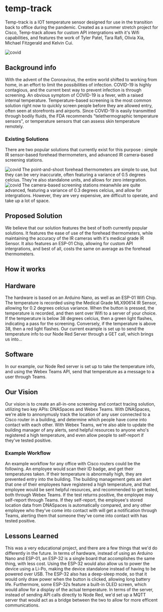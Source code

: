 # temp-track
Temp-track is a IOT temperature sensor designed for use in the transition back to office during the pandemic. Created as a summer stretch project for Cisco, Temp-track allows for custom API intergrations with it's Wifi capabilities, and features the work of Tyler Patel, Tara Rafi, Olivia Xia, Michael Fitzgerald and Kelvin Cui.

<img src="https://i.ibb.co/FbZ2crr/covid.jpg" alt="covid" border="0">

## Background info
With the advent of the Coronavirus, the entire world shifted to working from home, in an effort to limit the possibilities of infection. COVID-19 is highly contagious, and the current best way to prevent infection is through screening. An obvious symptom of COVID-19 is a fever, with a raised internal temperature. Temperature-based screening is the most common solution right now to quickly screen people before they are allowed entry, often seen at storefronts and airports. Since COVID-19 is easily transmitted through bodily fluids, the FDA recommends "telethermographic temperature sensors", or temperature sensors that can assess skin temperature remotely. 

### Existing Solutions
There are two popular solutions that currently exist for this purpose : simple IR sensor-based forehead thermometers, and advanced IR camera-based screening stations.

<img src="https://i5.walmartimages.com/asr/cf1244e1-c9be-4a1f-a942-5abf91fb68e5.a9cd36071ce4695b630caee80f58c265.jpeg?odnHeight=450&odnWidth=450&odnBg=ffffff" alt="covid" border="0">
The point-and-shoot forehead thermometers are simple to use, but they can be very inaccurate, often featuring a variance of 0.5 degrees celcius. They're also standalone units, and allows for zero intergration.

<img src="https://www.lastmilegear.com/wp-content/uploads/Seek-YW-AAA-300x300.jpg" alt="covid" border="0">
The camera-based screening stations meanwhile are quite advanced, featuring a variance of 0.3 degrees celcius, and allow for intergrations. However, they are very expensive, are difficult to operate, and take up a lot of space.

## Proposed Solution
We believe that our solution features the best of both currently popular solutions. It features the ease of use of the forehead thermometers, while maintaining the accuracy of the IR cameras with it's medical grade IR Sensor. It also features an ESP-01 Chip, allowing for custom API intergrations, and best of all, costs the same on average as the forehead thermometers.

## How it works

## Hardware
The hardware is based on an Arduino Nano, as well as an ESP-01 Wifi Chip. The temperature is recorded using the Medical Grade MLX90614 IR Sensor, allowing for 0.2 degrees celcius variance. When the button is pressed, the temperature is recorded, and then sent over Wifi to a server of your choice. If the temperature is below 38 degrees celcius, then a green light flashes, indicating a pass for the screening. Conversely, if the temperature is above 38, then a red light flashes. Our current example is set up to send the temperature info to our Node Red Server through a GET call, which brings us into...

## Software
In our example, our Node Red server is set up to take the temperature info, and using the Webex Teams API, send that temperature as a message to a user through Teams.

## Our Vision
Our vision is to create an all-in-one screening and contact tracing solution, utilizing two key APIs: DNASpaces and Webex Teams. With DNASpaces, we're able to annonymusly track the location of any user connected to a Cisco router in a building, and determine which people have come into contact with each other. With Webex Teams, we're also able to update the building manager of any alerts, send helpful resources to anyone who's registered a high temperature, and even allow people to self-report if they've tested positive. 

### Example Workflow
An example workflow for any office with Cisco routers could be the following. An employee would scan their ID badge, and get their temperatures taken. If their temperature is abnormally high, they are prevented entry into the building. The building management gets an alert that one of their employees have registered a high temperature, and that employee would be sent helpful resources, and recommended to get tested, both through Webex Teams. If the test returns positive, the employee may self-report through Teams. If they self-report, the employee's stored location data from DNASpaces is automatically compared, and any other employee who they've come into contact with will get a notification through Teams, alerting them that someone they've come into contact with has tested positive.

## Lessons Learned
This was a very educational project, and there are a few things that we'd do differently in the future. In terms of hardware, instead of using an Arduino Nano and ESP-01, an ESP-32 is a single board that accomplishes the same thing, with less cost. Using the ESP-32 would also allow us to power the device using a Li-Po, making the device standalone instead of having to be powered over USB. The ESP-32 also has a deep-sleep mode, so that it would only draw power when the button is clicked, allowing long battery life. Furthermore, some ESP-32s feature a built-in OLED screen, which would allow for a display of the actual temperature. In terms of the server, instead of sending API calls directly to Node Red, we'd set up a MQTT server that would act as a bridge between the two to allow for more efficent communications.


